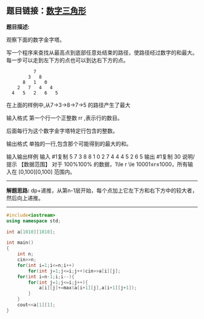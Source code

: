 ## 题目链接：[数字三角形](https://www.luogu.com.cn/problem/P1216)

**题目描述:**

观察下面的数字金字塔。

写一个程序来查找从最高点到底部任意处结束的路径，使路径经过数字的和最大。每一步可以走到左下方的点也可以到达右下方的点。

              7 
            3   8 
          8   1   0 
        2   7   4   4 
      4   5   2   6   5 

在上面的样例中,从7→3→8→7→5 的路径产生了最大

输入格式
第一个行一个正整数 rr ,表示行的数目。

后面每行为这个数字金字塔特定行包含的整数。

输出格式
单独的一行,包含那个可能得到的最大的和。

输入输出样例
输入 #1复制
5
7
3 8
8 1 0
2 7 4 4
4 5 2 6 5 
输出 #1复制
30
说明/提示
【数据范围】
对于 100\%100% 的数据，1\le r \le 10001≤r≤1000，所有输入在 [0,100][0,100] 范围内。

_____
**解题思路:** dp+递推，从第n-1层开始，每个点加上它左下方和右下方中的较大者，然后向上递推。
_____

```c++
#include<iostream>
using namespace std;

int a[1010][1010];

int main()
{
	int n;
	cin>>n;
	for(int i=1;i<=n;i++)
		for(int j=1;j<=i;j++)cin>>a[i][j];
	for(int i=n-1;i;i--){
		for(int j=1;j<=i;j++){
			a[i][j]+=max(a[i+1][j],a[i+1][j+1]);
		}
	}
	cout<<a[1][1];
}
```
